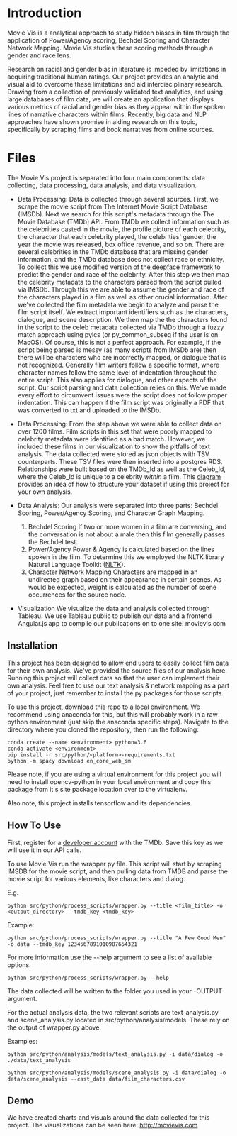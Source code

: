 # Introduction

Movie Vis is a analytical approach to study hidden biases in film through the application of Power/Agency scoring, Bechdel Scoring and Character Network Mapping. Movie Vis studies these scoring methods through a gender and race lens.

Research on racial and gender bias in literature is impeded by limitations in acquiring traditional human ratings. Our project provides an analytic and visual aid to overcome these limitations and aid interdisciplinary research. Drawing from a collection of previously validated text analytics, and using large databases of film data, we will create an application that displays various metrics of racial and gender bias as they appear within the spoken lines of narrative characters within films. Recently, big data and NLP approaches have shown promise in aiding research on this topic, specifically by scraping films and book narratives from online sources.

# Files

The Movie Vis project is separated into four main components: data collecting, data processing, data analysis, and data visualization.

 - Data Processing: 
Data is collected through several sources. First, we scrape the movie script from The Internet Movie Script Database (IMSDb). Next we search for this script's metadata through the The Movie Database (TMDb) API. From TMDb we collect information such as the celebrities casted in the movie, the profile picture of each celebrity, the character that each celebrity played, the celebrities' gender, the year the movie was released, box office revenue, and so on. There are several celebrities in the TMDb database that are missing gender information, and the TMDb database does not collect race or ethnicity. To collect this we use modified version of the [deepface](https://github.com/serengil/deepface)  framework to predict the gender and race of the celebrity. After this step we then map the celebrity metadata to the characters parsed from the script pulled via IMSDb. Through this we are able to assume the gender and race of the characters played in a film as well as other crucial information. 
After we've collected the film metadata we begin to analyze and parse the film script itself. We extract important identifiers such as the characters, dialogue, and scene description. We then map the the characters found in the script to the celeb metadata collected via TMDb through a fuzzy match approach using pylcs (or py_common_subseq if the user is on MacOS).
Of course, this is not a perfect approach. For example, if the script being parsed is messy (as many scripts from IMSDb are) then there will be characters who are incorrectly mapped, or dialogue that is not recognized. Generally film writers follow a specific format, where character names follow the same level of indentation throughout the entire script. This also applies for dialogue, and other aspects of the script. Our script parsing and data collection relies on this. We've made every effort to circumvent issues were the script does not follow proper indentation. This can happen if the film script was originally a PDF that was converted to txt and uploaded to the IMSDb. 

- Data Processing: 
From the step above we were able to collect data on over 1200 films. Film scripts in this set that were poorly mapped to celebrity metadata were identified as a bad match. However, we included these films in our visualization to show the pitfalls of text analysis. The data collected were stored as json objects with TSV counterparts. These TSV files were then inserted into a postgres RDS. Relationships were built based on the TMDb_Id as well as the Celeb_Id, where the Celeb_Id is unique to a celebrity _within_ a film. This [diagram](https://drive.google.com/open?id=17haS84qs4WqAg47oEHj6jlZRZQerQ7MQ) provides an idea of how to structure your dataset if using this project for your own analysis.

- Data Analysis: 
Our analysis were separated into three parts: Bechdel Scoring, Power/Agency Scoring, and Character Graph Mapping.
	1. Bechdel Scoring
	If two or more women in a film are conversing, and the conversation is not about a male then this film generally passes the Bechdel test.
	2. Power/Agency
	Power & Agency is calculated based on the lines spoken in the film. To determine this we employed the NLTK library Natural Language Toolkit ([NLTK](https://www.nltk.org/)).
	3. Character Network Mapping
	Characters are mapped in an undirected graph based on their appearance in certain scenes. As would be expected, weight is calculated as the number of scene occurrences for the source node.

- Visualization
We visualize the data and analysis collected through Tableau. We use Tableau public to publish our data and a frontend Angular.js app to compile our publications on to one site: movievis.com

## Installation

This project has been designed to allow end users to easily collect film data for their own analysis. We've provided the source files of our analysis here. Running this project will collect data so that the user can implement their own analysis. Feel free to use our text analysis & network mapping as a part of your project, just remember to install the py packages for those scripts.

To use this project, download this repo to a local environment.  We recommend using anaconda for this, but this will probably work in a raw python environment
(just skip the anaconda specific steps). Navigate to the directory where you cloned the repository, then run the following:

    conda create --name <environment> python=3.6
    conda activate <environment>
    pip install -r src/python/<platform>-requirements.txt
    python -m spacy download en_core_web_sm

Please note, if you are using a virtual environment for this project you will need to install opencv-python in your local environment and copy this package from it's site package location over to the virtualenv. 

Also note, this project installs tensorflow and its dependencies.

## How To Use

First, register for a [developer account](https://developers.themoviedb.org/3) with the TMDb. Save this key as we will use it in our API calls.

To use Movie Vis run the wrapper py file. This script will start by scraping IMSDB for the movie script, and then
pulling data from TMDB and parse the movie script for various elements, like characters and dialog.

E.g.

    python src/python/process_scripts/wrapper.py --title <film_title> -o <output_directory> --tmdb_key <tmdb_key>

Example: 

    python src/python/process_scripts/wrapper.py --title "A Few Good Men" -o data --tmdb_key 1234567891010987654321

For more information use the --help argument to see a list of available options. 

    python src/python/process_scripts/wrapper.py --help

The data collected will be written to the folder you used in your -OUTPUT argument.

For the actual analysis data, the two relevant scripts are text_analysis.py and scene_analysis.py located in src/python/analysis/models.  These rely on the output of wrapper.py above.

Examples:

    python src/python/analysis/models/text_analysis.py -i data/dialog -o ./data/text_analysis

    python src/python/analysis/models/scene_analysis.py -i data/dialog -o data/scene_analysis --cast_data data/film_characters.csv


## Demo

We have created charts and visuals around the data collected for this project. The visualizations can be seen here: http://movievis.com

